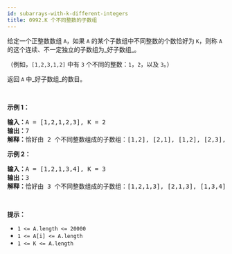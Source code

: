 ```yaml
---
id: subarrays-with-k-different-integers
title: 0992.K 个不同整数的子数组
---
```

给定一个正整数数组 <code>A</code>，如果 <code>A</code> 的某个子数组中不同整数的个数恰好为 <code>K</code>，则称 <code>A</code> 的这个连续、不一定独立的子数组为_好子数组_。

（例如，<code>[1,2,3,1,2]</code> 中有 <code>3</code> 个不同的整数：<code>1</code>，<code>2</code>，以及 <code>3</code>。）

返回 <code>A</code> 中_好子数组_的数目。

 

**示例 1：**


<pre><strong>输入：</strong>A = [1,2,1,2,3], K = 2<br/><strong>输出：</strong>7<br/><strong>解释：</strong>恰好由 2 个不同整数组成的子数组：[1,2], [2,1], [1,2], [2,3], [1,2,1], [2,1,2], [1,2,1,2].<br/></pre>

**示例 2：**


<pre><strong>输入：</strong>A = [1,2,1,3,4], K = 3<br/><strong>输出：</strong>3<br/><strong>解释：</strong>恰好由 3 个不同整数组成的子数组：[1,2,1,3], [2,1,3], [1,3,4].<br/></pre>

 

**提示：**

- <code>1 &lt;= A.length &lt;= 20000</code>
- <code>1 &lt;= A[i] &lt;= A.length</code>
- <code>1 &lt;= K &lt;= A.length</code>